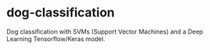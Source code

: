 # dog-classification
Dog classification with SVMs (Support Vector Machines) and a Deep Learning Tensorflow/Keras model.
